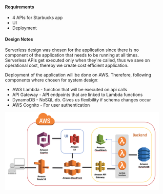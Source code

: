 #### Requirements
* 4 APIs for Starbucks app
* UI
* Deployment

#### Design Notes

Serverless design was chosen for the application since there is no component of
the application that needs to be running at all times. Serverless APIs get
executed only when they're called, thus we save on operational cost, thereby we
create cost efficient application.

Deployment of the application will be done on AWS. Therefore, following
components where chosen for system design:
* AWS Lambda - function that will be executed on api calls
* API Gateway - API endpoints that are linked to Lambda functions
* DynamoDB - NoSQL db. Gives us flexibility if schema changes occur
* AWS Cognito - For user authentication

![Design Diagram](design.png)

